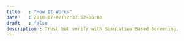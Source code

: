 ```yaml
---
title   : "How It Works"
date    : 2018-07-07T12:37:52+06:00
draft   : false
description : Trust but verify with Simulation Based Screening.
---
```


